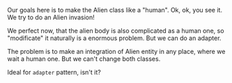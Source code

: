 Our goals here is to make the Alien class like a "human".
Ok, ok, you see it. We try to do an Alien invasion!

We perfect now, that the alien body is also complicated as a human one, so "modificate" it naturally is a enormous problem. But we can do an adapter.

The problem is to make an integration of Alien entity in any place, where we wait a human one. But we can't change both classes.

Ideal for `adapter` pattern, isn't it?
